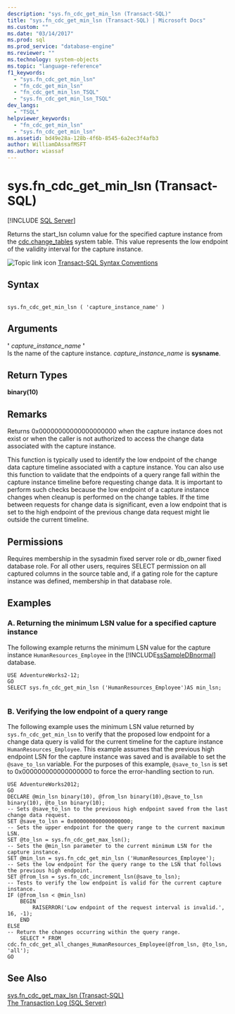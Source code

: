 ```yaml
---
description: "sys.fn_cdc_get_min_lsn (Transact-SQL)"
title: "sys.fn_cdc_get_min_lsn (Transact-SQL) | Microsoft Docs"
ms.custom: ""
ms.date: "03/14/2017"
ms.prod: sql
ms.prod_service: "database-engine"
ms.reviewer: ""
ms.technology: system-objects
ms.topic: "language-reference"
f1_keywords: 
  - "sys.fn_cdc_get_min_lsn"
  - "fn_cdc_get_min_lsn"
  - "fn_cdc_get_min_lsn_TSQL"
  - "sys.fn_cdc_get_min_lsn_TSQL"
dev_langs: 
  - "TSQL"
helpviewer_keywords: 
  - "fn_cdc_get_min_lsn"
  - "sys.fn_cdc_get_min_lsn"
ms.assetid: bd49e28a-128b-4f6b-8545-6a2ec3f4afb3
author: WilliamDAssafMSFT
ms.author: wiassaf
---
```

# sys.fn_cdc_get_min_lsn (Transact-SQL)
[!INCLUDE [SQL Server](../../includes/applies-to-version/sqlserver.md)]

  Returns the start_lsn column value for the specified capture instance from the [cdc.change_tables](../../relational-databases/system-tables/cdc-change-tables-transact-sql.md) system table. This value represents the low endpoint of the validity interval for the capture instance.  
  
 ![Topic link icon](../../database-engine/configure-windows/media/topic-link.gif "Topic link icon") [Transact-SQL Syntax Conventions](../../t-sql/language-elements/transact-sql-syntax-conventions-transact-sql.md)  
  
## Syntax  
  
```  
  
sys.fn_cdc_get_min_lsn ( 'capture_instance_name' )  
```  
  
## Arguments  
 **'** *capture_instance_name* **'**  
 Is the name of the capture instance. *capture_instance_name* is **sysname**.  
  
## Return Types  
 **binary(10)**  
  
## Remarks  
 Returns 0x00000000000000000000 when the capture instance does not exist or when the caller is not authorized to access the change data associated with the capture instance.  
  
 This function is typically used to identify the low endpoint of the change data capture timeline associated with a capture instance. You can also use this function to validate that the endpoints of a query range fall within the capture instance timeline before requesting change data. It is important to perform such checks because the low endpoint of a capture instance changes when cleanup is performed on the change tables. If the time between requests for change data is significant, even a low endpoint that is set to the high endpoint of the previous change data request might lie outside the current timeline.  
  
## Permissions  
 Requires membership in the sysadmin fixed server role or db_owner fixed database role. For all other users, requires SELECT permission on all captured columns in the source table and, if a gating role for the capture instance was defined, membership in that database role.  
  
## Examples  
  
### A. Returning the minimum LSN value for a specified capture instance  
 The following example returns the minimum LSN value for the capture instance `HumanResources_Employee` in the [!INCLUDE[ssSampleDBnormal](../../includes/sssampledbnormal-md.md)] database.  
  
```  
USE AdventureWorks2-12;  
GO  
SELECT sys.fn_cdc_get_min_lsn ('HumanResources_Employee')AS min_lsn;  
  
```  
  
### B. Verifying the low endpoint of a query range  
 The following example uses the minimum LSN value returned by `sys.fn_cdc_get_min_lsn` to verify that the proposed low endpoint for a change data query is valid for the current timeline for the capture instance `HumanResources_Employee`. This example assumes that the previous high endpoint LSN for the capture instance was saved and is available to set the `@save_to_lsn` variable. For the purposes of this example, `@save_to_lsn` is set to 0x000000000000000000 to force the error-handling section to run.  
  
```  
USE AdventureWorks2012;  
GO  
DECLARE @min_lsn binary(10), @from_lsn binary(10),@save_to_lsn binary(10), @to_lsn binary(10);  
-- Sets @save_to_lsn to the previous high endpoint saved from the last change data request.  
SET @save_to_lsn = 0x000000000000000000;  
-- Sets the upper endpoint for the query range to the current maximum LSN.  
SET @to_lsn = sys.fn_cdc_get_max_lsn();  
-- Sets the @min_lsn parameter to the current minimum LSN for the capture instance.  
SET @min_lsn = sys.fn_cdc_get_min_lsn ('HumanResources_Employee');  
-- Sets the low endpoint for the query range to the LSN that follows the previous high endpoint.  
SET @from_lsn = sys.fn_cdc_increment_lsn(@save_to_lsn);  
-- Tests to verify the low endpoint is valid for the current capture instance.  
IF (@from_lsn < @min_lsn)  
    BEGIN  
        RAISERROR('Low endpoint of the request interval is invalid.', 16, -1);  
    END  
ELSE  
-- Return the changes occurring within the query range.  
    SELECT * FROM cdc.fn_cdc_get_all_changes_HumanResources_Employee(@from_lsn, @to_lsn, 'all');  
GO  
```  
  
## See Also  
 [sys.fn_cdc_get_max_lsn &#40;Transact-SQL&#41;](../../relational-databases/system-functions/sys-fn-cdc-get-max-lsn-transact-sql.md)   
 [The Transaction Log &#40;SQL Server&#41;](../../relational-databases/logs/the-transaction-log-sql-server.md)  
  
  

